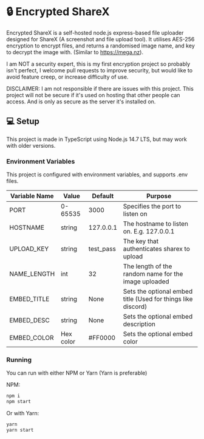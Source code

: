 # 🔒 Encrypted ShareX
Encrypted ShareX is a self-hosted node.js express-based file uploader designed for ShareX (A screenshot and file upload tool).
It utilises AES-256 encryption to encrypt files, and returns a randomised image name, and key to decrypt the image with. (Similar to https://mega.nz).

I am NOT a security expert, this is my first encryption project so probably isn't perfect, I welcome pull requests to improve security, but would like to avoid feature creep, or increase difficulty of use.

DISCLAIMER: I am not responsible if there are issues with this project.
This project will not be secure if it's used on hosting that other people can access. And is only as secure as the server it's installed on.

## 💻 Setup
This project is made in TypeScript using Node.js 14.7 LTS, but may work with older versions. 

### Environment Variables
This project is configured with environment variables, and supports .env files.

| Variable Name | Value     | Default   | Purpose                                                      |
|---------------|-----------|-----------|--------------------------------------------------------------|
| PORT          | 0-65535   | 3000      | Specifies the port to listen on                              |
| HOSTNAME      | string    | 127.0.0.1 | The hostname to listen on. E.g. 127.0.0.1                    |
| UPLOAD_KEY    | string    | test_pass | The key that authenticates sharex to upload                  |
| NAME_LENGTH   | int       | 32        | The length of the random name for the image uploaded         |
| EMBED_TITLE   | string    | None      | Sets the optional embed title (Used for things like discord) |
| EMBED_DESC    | string    | None      | Sets the optional embed description                          |
| EMBED_COLOR   | Hex color | #FF0000   | Sets the optional embed color                                |

### Running

You can run with either NPM or Yarn (Yarn is preferable)

NPM:
```cmd
npm i
npm start
```
Or with Yarn:
```cmd
yarn
yarn start
```
